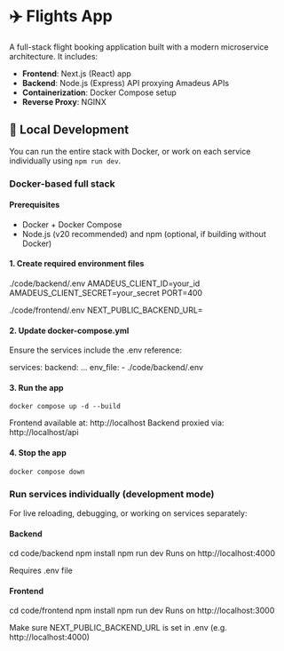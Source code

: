 # ✈️ Flights App

A full-stack flight booking application built with a modern microservice architecture. It includes:

- **Frontend**: Next.js (React) app
- **Backend**: Node.js (Express) API proxying Amadeus APIs
- **Containerization**: Docker Compose setup
- **Reverse Proxy**: NGINX

## 🔧 Local Development

You can run the entire stack with Docker, or work on each service individually using `npm run dev`.

### Docker-based full stack

#### Prerequisites

- Docker + Docker Compose
- Node.js (v20 recommended) and npm (optional, if building without Docker)

#### 1. Create required environment files

./code/backend/.env
AMADEUS_CLIENT_ID=your_id
AMADEUS_CLIENT_SECRET=your_secret
PORT=400

./code/frontend/.env
NEXT_PUBLIC_BACKEND_URL=

#### 2. Update docker-compose.yml

Ensure the services include the .env reference:

services:
backend:
...
env_file: - ./code/backend/.env

#### 3. Run the app

`docker compose up -d --build`

Frontend available at: http://localhost
Backend proxied via: http://localhost/api

#### 4. Stop the app

`docker compose down`

### Run services individually (development mode)

For live reloading, debugging, or working on services separately:

#### Backend

cd code/backend
npm install
npm run dev
Runs on http://localhost:4000

Requires .env file

#### Frontend

cd code/frontend
npm install
npm run dev
Runs on http://localhost:3000

Make sure NEXT_PUBLIC_BACKEND_URL is set in .env (e.g. http://localhost:4000)
